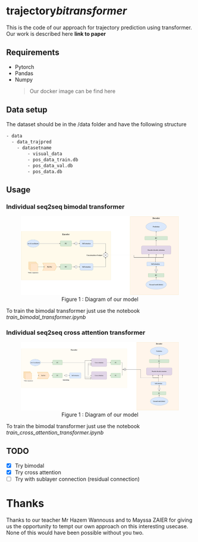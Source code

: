 # trajectory*bitransformer*

This is the code of our approach for trajectory prediction using transformer. Our work is described here **link to paper**

## Requirements

- Pytorch
- Pandas
- Numpy
  > Our docker image can be find here

## Data setup

The dataset should be in the /data folder and have the following structure

    - data
      - data_trajpred
        - datasetname
            - visual_data
            - pos_data_train.db
            - pos_data_val.db
            - pos_data.db

## Usage

### Individual seq2seq bimodal transformer

<figure>
<center><img src="https://raw.githubusercontent.com/schockschock/trajectory_bitransformer_/main/img/trajectory_bimodal_transformer.drawio%20(2).png" title="Alternative text" width="1300"/>
<figcaption align = "center"> Figure 1 : Diagram of our model</figcaption>
</center>
</figure>

To train the bimodal transformer just use the notebook _train_bimodal_transformer.ipynb_

### Individual seq2seq cross attention transformer

<figure>
<center><img src="https://raw.githubusercontent.com/schockschock/trajectory_bitransformer_/main/img/Trajectory_cross_attention_transformer.drawio.png" title="Alternative text" width="1300"/>
<figcaption align = "center"> Figure 1 : Diagram of our model</figcaption>
</center>
</figure>

To train the bimodal transformer just use the notebook _train_cross_attention_transformer.ipynb_

## TODO

- [x] Try bimodal
- [x] Try cross attention
- [ ] Try with sublayer connection (residual connection)

# Thanks

Thanks to our teacher Mr Hazem Wannouss and to Mayssa ZAIER for giving us the opportunity to tempt our own approach on this interesting usecase.
None of this would have been possible without you two.
